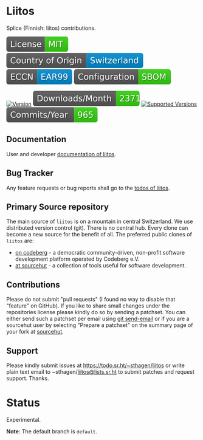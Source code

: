 # Liitos

Splice (Finnish: liitos) contributions.

[![License](docs/badges/license-spdx-mit.svg)](https://git.sr.ht/~sthagen/liitos/tree/default/item/LICENSE)
[![Country of Origin](docs/badges/country-of-origin-name-switzerland-neutral.svg)](https://git.sr.ht/~sthagen/liitos/tree/default/item/COUNTRY-OF-ORIGIN)
[![Export Classification Control Number (ECCN)](docs/badges/export-control-classification-number_eccn-ear99-neutral.svg)](https://git.sr.ht/~sthagen/liitos/tree/default/item/EXPORT-CONTROL-CLASSIFICATION-NUMBER)
[![Configuration](docs/badges/configuration-sbom.svg)](https://git.sr.ht/~sthagen/liitos/tree/default/item/docs/third-party/README.md)

[![Version](https://img.shields.io/pypi/v/liitos.svg?style=flat)](https://pypi.python.org/pypi/liitos/)
[![Downloads](docs/badges/downloads-per-month.svg)](https://pepy.tech/project/liitos)
[![Supported Versions](https://img.shields.io/pypi/pyversions/liitos.svg?style=flat)](https://pypi.python.org/pypi/liitos/)
[![Maintenance Status](docs/badges/commits-per-year.svg)](https://git.sr.ht/~sthagen/liitos/log)

## Documentation

User and developer [documentation of liitos](https://codes.dilettant.life/docs/liitos).

## Bug Tracker

Any feature requests or bug reports shall go to the [todos of liitos](https://todo.sr.ht/~sthagen/liitos).

## Primary Source repository

The main source of `liitos` is on a mountain in central Switzerland.
We use distributed version control (git).
There is no central hub.
Every clone can become a new source for the benefit of all.
The preferred public clones of `liitos` are:

* [on codeberg](https://codeberg.org/sthagen/liitos) - a democratic community-driven, non-profit software development platform operated by Codeberg e.V.
* [at sourcehut](https://git.sr.ht/~sthagen/liitos) - a collection of tools useful for software development.

## Contributions

Please do not submit "pull requests" (I found no way to disable that "feature" on GitHub).
If you like to share small changes under the repositories license please kindly do so by sending a patchset.
You can either send such a patchset per email using [git send-email](https://git-send-email.io) or 
if you are a sourcehut user by selecting "Prepare a patchset" on the summary page of your fork at [sourcehut](https://git.sr.ht/).

## Support

Please kindly submit issues at https://todo.sr.ht/~sthagen/liitos or write plain text email to ~sthagen/liitos@lists.sr.ht to submit patches and request support. Thanks.

# Status

Experimental.

**Note**: The default branch is `default`. 
